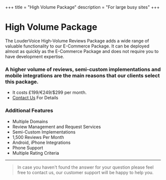 +++
title = "High Volume Package"
description = "For large busy sites"
+++

# High Volume Package
The LouderVoice High-Volume Reviews Package adds a wide range of valuable functionality to our E-Commerce Package. It can be deployed almost as quickly as the E-Commerce Package and does not require you to have development expertise.

### A higher volume of reviews, semi-custom implementations and mobile integrations are the main reasons that our clients select this package.

* It costs £199/€249/$299 per month.
* <a href="/contact">Contact Us</a> For Details

### Additional Features
* Multiple Domains
* Review Management and Request Services
* Semi-Custom Implementations
* 1,500 Reviews Per Month
* Android, iPhone Integrations
* Phone Support
* Multiple Rating Criteria

---

> In case you haven't found the answer for your question please feel free to contact us, our customer support will be happy to help you.
